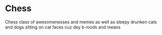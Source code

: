 # Chess
Chess class of awesomenesses and memes as well as sleepy drunken cats and dogs sitting on cat faces cuz dey b roods and means
